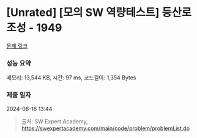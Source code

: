 # [Unrated] [모의 SW 역량테스트] 등산로 조성 - 1949 

[문제 링크](https://swexpertacademy.com/main/code/problem/problemDetail.do?contestProbId=AV5PoOKKAPIDFAUq) 

### 성능 요약

메모리: 13,544 KB, 시간: 97 ms, 코드길이: 1,354 Bytes

### 제출 일자

2024-08-16 13:44



> 출처: SW Expert Academy, https://swexpertacademy.com/main/code/problem/problemList.do